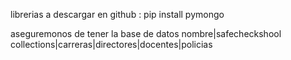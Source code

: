librerias a  descargar en github :
pip install pymongo


aseguremonos de tener la base de datos
nombre|safecheckshool
collections|carreras|directores|docentes|policias
